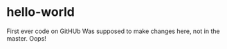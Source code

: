 # hello-world
First ever code on GitHUb
Was supposed to make changes here, not in the master. Oops!
